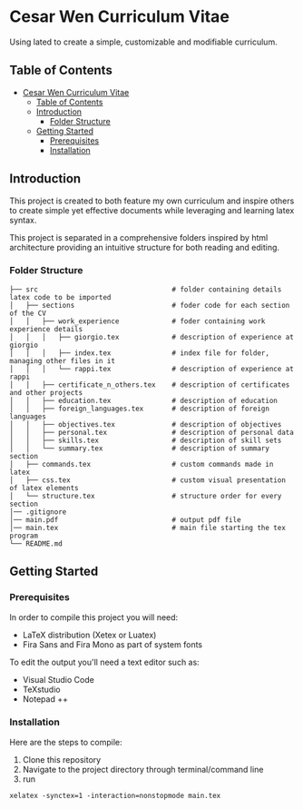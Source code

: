 # Cesar Wen Curriculum Vitae

Using lated to create a simple, customizable and modifiable curriculum.

## Table of Contents

- [Cesar Wen Curriculum Vitae](#cesar-wen-curriculum-vitae)
  - [Table of Contents](#table-of-contents)
  - [Introduction](#introduction)
    - [Folder Structure](#folder-structure)
  - [Getting Started](#getting-started)
    - [Prerequisites](#prerequisites)
    - [Installation](#installation)

## Introduction

This project is created to both feature my own curriculum and inspire others to create simple yet effective documents while leveraging and learning latex syntax.

This project is separated in a comprehensive folders inspired by html architecture providing an intuitive structure for both reading and editing.

### Folder Structure

```
├── src                                 # folder containing details latex code to be imported
│   ├── sections                        # foder code for each section of the CV
│   │   ├── work_experience             # foder containing work experience details
│   │   │   ├── giorgio.tex             # description of experience at giorgio
│   │   │   ├── index.tex               # index file for folder, managing other files in it
│   │   │   └── rappi.tex               # description of experience at rappi
│   │   ├── certificate_n_others.tex    # description of certificates and other projects
│   │   ├── education.tex               # description of education
│   │   ├── foreign_languages.tex       # description of foreign languages
│   │   ├── objectives.tex              # description of objectives
│   │   ├── personal.tex                # description of personal data
│   │   ├── skills.tex                  # description of skill sets
│   │   └── summary.tex                 # description of summary section
│   ├── commands.tex                    # custom commands made in latex
│   ├── css.tex                         # custom visual presentation of latex elements
│   └── structure.tex                   # structure order for every section
│── .gitignore
│── main.pdf                            # output pdf file
│── main.tex                            # main file starting the tex program
└── README.md
```

## Getting Started

### Prerequisites

In order to compile this project you will need:
- LaTeX distribution (Xetex or Luatex)
- Fira Sans and Fira Mono as part of system fonts

To edit the output you'll need a text editor such as:
- Visual Studio Code
- TeXstudio
- Notepad ++

### Installation

Here are the steps to compile:

1. Clone this repository
2. Navigate to the project directory through terminal/command line
3. run 
```
xelatex -synctex=1 -interaction=nonstopmode main.tex
```
